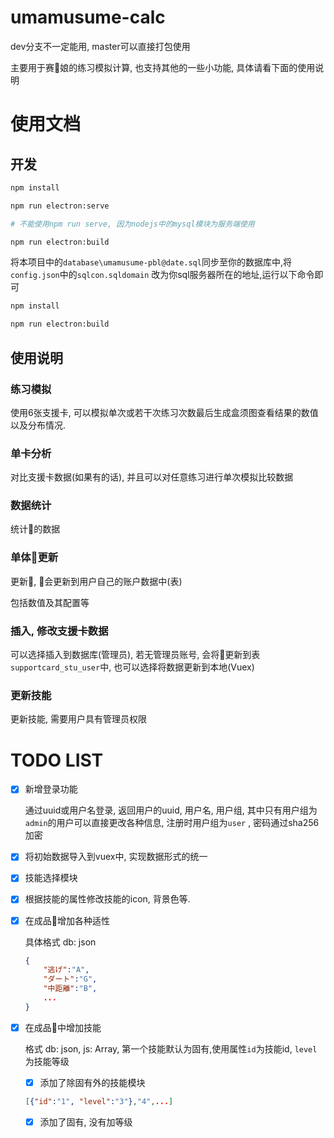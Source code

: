 <!--
 * @Author: your name
 * @Date: 2021-06-15 17:31:46
 * @LastEditTime: 2021-08-25 13:37:18
 * @LastEditors: Akarichan
 * @Description: In User Settings Edit
 * @FilePath: \umamusume-databaseh:\Electron\electron-vue\umamusume-calc\README.md
-->
# umamusume-calc

dev分支不一定能用, master可以直接打包使用

主要用于赛🐎娘的练习模拟计算, 也支持其他的一些小功能, 具体请看下面的使用说明


# 使用文档

## 开发

```bash
npm install

npm run electron:serve

# 不能使用npm run serve, 因为nodejs中的mysql模块为服务端使用

npm run electron:build
```

将本项目中的`database\umamusume-pbl@date.sql`同步至你的数据库中,将`config.json`中的`sqlcon.sqldomain` 改为你sql服务器所在的地址,运行以下命令即可

```bash
npm install

npm run electron:build
```

## 使用说明

### **练习模拟**

使用6张支援卡, 可以模拟单次或若干次练习次数最后生成盒须图查看结果的数值以及分布情况.

### **单卡分析**

对比支援卡数据(如果有的话), 并且可以对任意练习进行单次模拟比较数据

### **数据统计**

统计🐎的数据

### **单体🐎更新**

更新🐎, 🐎会更新到用户自己的账户数据中(表)

包括数值及其配置等

### **插入, 修改支援卡数据**

可以选择插入到数据库(管理员), 若无管理员账号, 会将🐎更新到表 `supportcard_stu_user`中, 也可以选择将数据更新到本地(Vuex)

### **更新技能**

更新技能, 需要用户具有管理员权限

# TODO LIST

- [x]  新增登录功能

    通过uuid或用户名登录, 返回用户的uuid, 用户名, 用户组, 其中只有用户组为`admin`的用户可以直接更改各种信息, 注册时用户组为`user` , 密码通过sha256加密

- [x]  将初始数据导入到vuex中, 实现数据形式的统一
- [x]  技能选择模块
- [x]  根据技能的属性修改技能的icon, 背景色等.
- [x]  在成品🐎增加各种适性

    具体格式 db: json

    ```json
    {
    	"逃げ":"A",
    	"ダート":"G",
    	"中距離":"B",
    	...
    }
    ```

- [x]  在成品🐎中增加技能

    格式 db: json, js: Array, 第一个技能默认为固有,使用属性`id`为技能id, `level`为技能等级
    - [x] 添加了除固有外的技能模块
    ```json
    [{"id":"1", "level":"3"},"4",...]
    ```
    - [x] 添加了固有, 没有加等级
